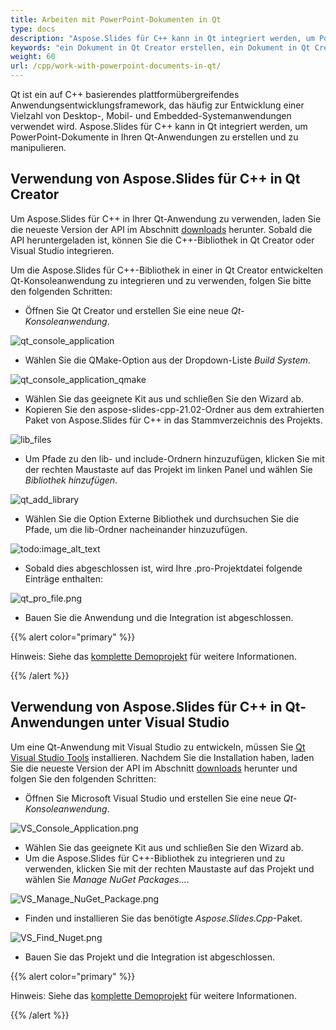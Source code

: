 ```yaml
---
title: Arbeiten mit PowerPoint-Dokumenten in Qt
type: docs
description: "Aspose.Slides für C++ kann in Qt integriert werden, um PowerPoint-Dokumente in Qt-Anwendungen zu erstellen und zu manipulieren."
keywords: "ein Dokument in Qt Creator erstellen, ein Dokument in Qt Creator laden, Aspose C++ mit Qt Creator verwenden, ein Dokument von Aspose C++ laden, von Aspose.Slides C++ unterstützte Formate laden"
weight: 60
url: /cpp/work-with-powerpoint-documents-in-qt/
---
```


Qt ist ein auf C++ basierendes plattformübergreifendes Anwendungsentwicklungsframework, das häufig zur Entwicklung einer Vielzahl von Desktop-, Mobil- und Embedded-Systemanwendungen verwendet wird. Aspose.Slides für C++ kann in Qt integriert werden, um PowerPoint-Dokumente in Ihren Qt-Anwendungen zu erstellen und zu manipulieren.

## Verwendung von Aspose.Slides für C++ in Qt Creator

Um Aspose.Slides für C++ in Ihrer Qt-Anwendung zu verwenden, laden Sie die neueste Version der API im Abschnitt [downloads](https://downloads.aspose.com/slides/cpp) herunter. Sobald die API heruntergeladen ist, können Sie die C++-Bibliothek in Qt Creator oder Visual Studio integrieren.

Um die Aspose.Slides für C++-Bibliothek in einer in Qt Creator entwickelten Qt-Konsoleanwendung zu integrieren und zu verwenden, folgen Sie bitte den folgenden Schritten:

- Öffnen Sie Qt Creator und erstellen Sie eine neue *Qt-Konsoleanwendung*.

![qt_console_application](qt-console-application.png)

- Wählen Sie die QMake-Option aus der Dropdown-Liste *Build System*.

![qt_console_application_qmake](qt-console-application-qmake.png)

- Wählen Sie das geeignete Kit aus und schließen Sie den Wizard ab.
- Kopieren Sie den aspose-slides-cpp-21.02-Ordner aus dem extrahierten Paket von Aspose.Slides für C++ in das Stammverzeichnis des Projekts.

![lib_files](aspose.slides-lib-files.png)

- Um Pfade zu den lib- und include-Ordnern hinzuzufügen, klicken Sie mit der rechten Maustaste auf das Projekt im linken Panel und wählen Sie *Bibliothek hinzufügen*.

![qt_add_library](qt_add_library.png)

- Wählen Sie die Option Externe Bibliothek und durchsuchen Sie die Pfade, um die lib-Ordner nacheinander hinzuzufügen.

![todo:image_alt_text](qt-add-external-library.png)

- Sobald dies abgeschlossen ist, wird Ihre .pro-Projektdatei folgende Einträge enthalten:

![qt_pro_file.png](qt-pro-file.png)

- Bauen Sie die Anwendung und die Integration ist abgeschlossen.  

{{% alert color="primary" %}}

Hinweis: Siehe das [komplette Demoprojekt](https://github.com/aspose-slides/Aspose.Slides-for-C/tree/master/QtDemos/QtCreator/Qt_AsposeSlides_QMake) für weitere Informationen.

{{% /alert %}}

## Verwendung von Aspose.Slides für C++ in Qt-Anwendungen unter Visual Studio

Um eine Qt-Anwendung mit Visual Studio zu entwickeln, müssen Sie [Qt Visual Studio Tools](https://marketplace.visualstudio.com/items?itemName=TheQtCompany.QtVisualStudioTools-19123) installieren. Nachdem Sie die Installation haben, laden Sie die neueste Version der API im Abschnitt [downloads](https://downloads.aspose.com/slides/cpp) herunter und folgen Sie den folgenden Schritten:

- Öffnen Sie Microsoft Visual Studio und erstellen Sie eine neue *Qt-Konsoleanwendung*.

![VS_Console_Application.png](vs-console-application.png)

- Wählen Sie das geeignete Kit aus und schließen Sie den Wizard ab.
- Um die Aspose.Slides für C++-Bibliothek zu integrieren und zu verwenden, klicken Sie mit der rechten Maustaste auf das Projekt und wählen Sie *Manage NuGet Packages...*.

![VS_Manage_NuGet_Package.png](vs-manage-nuget-package.png)

- Finden und installieren Sie das benötigte *Aspose.Slides.Cpp*-Paket.

![VS_Find_Nuget.png](vs-find-nuget.png)

- Bauen Sie das Projekt und die Integration ist abgeschlossen.  

{{% alert color="primary" %}}

Hinweis: Siehe das [komplette Demoprojekt](https://github.com/aspose-slides/Aspose.Slides-for-C/tree/master/QtDemos/Visual%20Studio/Qt_AsposeSlides_VS) für weitere Informationen.

{{% /alert %}}